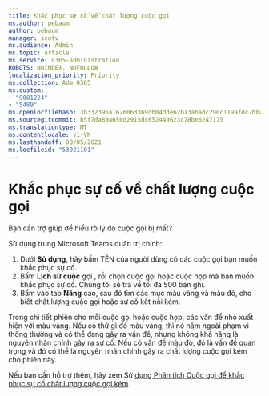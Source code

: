 ```yaml
---
title: Khắc phục sự cố về chất lượng cuộc gọi
ms.author: pebaum
author: pebaum
manager: scotv
ms.audience: Admin
ms.topic: article
ms.service: o365-administration
ROBOTS: NOINDEX, NOFOLLOW
localization_priority: Priority
ms.collection: Adm_O365
ms.custom:
- "9001224"
- "5489"
ms.openlocfilehash: 3b332396a1626063369db04dde62b13abadc290c119afdc7bba042da21f7bfba
ms.sourcegitcommit: b5f7da89a650d2915dc652449623c78be6247175
ms.translationtype: MT
ms.contentlocale: vi-VN
ms.lasthandoff: 08/05/2021
ms.locfileid: "53921101"
---
```

# <a name="troubleshoot-call-quality-problems"></a>Khắc phục sự cố về chất lượng cuộc gọi

Bạn cần trợ giúp để hiểu rõ lý do cuộc gọi bị mất?

Sử dụng trung Microsoft Teams quản trị chính:

1. Dưới **Sử dụng,** hãy bấm TÊN của người dùng có các cuộc gọi bạn muốn khắc phục sự cố.
2. Bấm **Lịch sử cuộc** gọi , rồi chọn cuộc gọi hoặc cuộc họp mà bạn muốn khắc phục sự cố. Chúng tôi sẽ trả về tối đa 500 bản ghi.
3. Bấm vào tab **Nâng** cao, sau đó tìm các mục màu vàng và màu đỏ, cho biết chất lượng cuộc gọi hoặc sự cố kết nối kém.

Trong chi tiết phiên cho mỗi cuộc gọi hoặc cuộc họp, các vấn đề nhỏ xuất hiện với màu vàng. Nếu có thứ gì đó màu vàng, thì nó nằm ngoài phạm vi thông thường và có thể đang gây ra vấn đề, nhưng không khả năng là nguyên nhân chính gây ra sự cố. Nếu có vấn đề màu đỏ, đó là vấn đề quan trọng và đó có thể là nguyên nhân chính gây ra chất lượng cuộc gọi kém cho phiên này.

Nếu bạn cần hỗ trợ thêm, hãy xem Sử [dụng Phân tích Cuộc gọi để khắc phục sự cố chất lượng cuộc gọi kém](https://docs.microsoft.com/microsoftteams/use-call-analytics-to-troubleshoot-poor-call-quality#troubleshoot-call-quality-problems-using-call-analytics).
